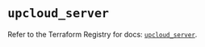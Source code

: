 # `upcloud_server`

Refer to the Terraform Registry for docs: [`upcloud_server`](https://registry.terraform.io/providers/upcloudltd/upcloud/5.22.0/docs/resources/server).
